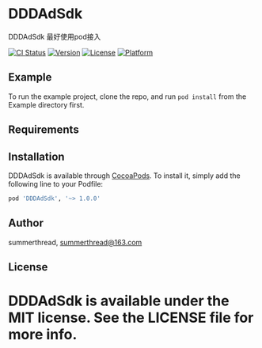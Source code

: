 # DDDAdSdk
DDDAdSdk  最好使用pod接入

[![CI Status](https://img.shields.io/travis/summerthread/DDDAdSdk.svg?style=flat)](https://travis-ci.org/summerthread/DDDAdSdk)
[![Version](https://img.shields.io/cocoapods/v/DDDAdSdk.svg?style=flat)](https://cocoapods.org/pods/DDDAdSdk)
[![License](https://img.shields.io/cocoapods/l/DDDAdSdk.svg?style=flat)](https://cocoapods.org/pods/DDDAdSdk)
[![Platform](https://img.shields.io/cocoapods/p/DDDAdSdk.svg?style=flat)](https://cocoapods.org/pods/DDDAdSdk)

## Example

To run the example project, clone the repo, and run `pod install` from the Example directory first.

## Requirements

## Installation

DDDAdSdk is available through [CocoaPods](https://cocoapods.org). To install
it, simply add the following line to your Podfile:

```ruby
pod 'DDDAdSdk', '~> 1.0.0'
```

## Author

summerthread, summerthread@163.com

## License

DDDAdSdk is available under the MIT license. See the LICENSE file for more info.
=======

